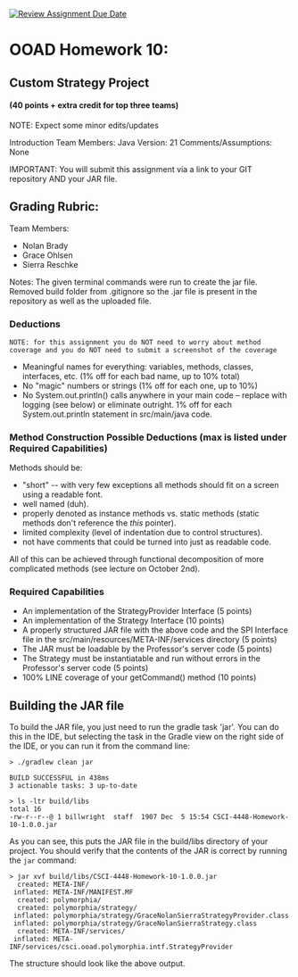 [![Review Assignment Due Date](https://classroom.github.com/assets/deadline-readme-button-22041afd0340ce965d47ae6ef1cefeee28c7c493a6346c4f15d667ab976d596c.svg)](https://classroom.github.com/a/6JDmKfq-)
# OOAD Homework 10:
## Custom Strategy Project
#### (40 points + extra credit for top three teams)

NOTE: Expect some minor edits/updates

Introduction
Team Members:
Java Version: 21
Comments/Assumptions: None

IMPORTANT: You will submit this assignment via a link to your GIT repository AND your JAR file.

## Grading Rubric:
Team Members:
* Nolan Brady
* Grace Ohlsen
* Sierra Reschke

Notes:
The given terminal commands were run to create the jar file. 
Removed build folder from .gitignore so the .jar file is present in the repository as well as the uploaded file.

### Deductions

    NOTE: for this assignment you do NOT need to worry about method coverage and you do NOT need to submit a screenshot of the coverage

* Meaningful names for everything: variables, methods, classes, interfaces, etc. (1% off for each bad name, up to 10% total)
* No "magic" numbers or strings (1% off for each one, up to 10%)
* No System.out.println() calls anywhere in your main code – replace with logging (see below) or eliminate outright. 1% off for each System.out.println statement in src/main/java code.

### Method Construction Possible Deductions (max is listed under Required Capabilities)

Methods should be:
* "short" -- with very few exceptions all methods should fit on a screen using a readable font.
* well named (duh).
* properly denoted as instance methods vs. static methods (static methods don't reference the _this_ pointer).
* limited complexity (level of indentation due to control structures).
* not have comments that could be turned into just as readable code.

All of this can be achieved through functional decomposition of more complicated methods (see lecture on October 2nd).

### Required Capabilities

* An implementation of the StrategyProvider Interface (5 points)
* An implementation of the Strategy Interface (10 points)
* A properly structured JAR file with the above code and the SPI Interface file in the src/main/resources/META-INF/services directory (5 points)
* The JAR must be loadable by the Professor's server code (5 points)
* The Strategy must be instantiatable and run without errors in the Professor's server code (5 points)
* 100% LINE coverage of your getCommand() method (10 points)

## Building the JAR file

To build the JAR file, you just need to run the gradle task 'jar'. You can do this in the 
IDE, but selecting the task in the Gradle view on the right side of the IDE, or you can run
it from the command line:

```shell
> ./gradlew clean jar

BUILD SUCCESSFUL in 438ms
3 actionable tasks: 3 up-to-date

> ls -ltr build/libs
total 16
-rw-r--r--@ 1 billwright  staff  1907 Dec  5 15:54 CSCI-4448-Homework-10-1.0.0.jar
```

As you can see, this puts the JAR file in the build/libs directory of your project.
You should verify that the contents of the JAR is correct by running the `jar` command:

```shell
> jar xvf build/libs/CSCI-4448-Homework-10-1.0.0.jar
  created: META-INF/
 inflated: META-INF/MANIFEST.MF
  created: polymorphia/
  created: polymorphia/strategy/
 inflated: polymorphia/strategy/GraceNolanSierraStrategyProvider.class
 inflated: polymorphia/strategy/GraceNolanSierraStrategy.class
  created: META-INF/services/
 inflated: META-INF/services/csci.ooad.polymorphia.intf.StrategyProvider
```

The structure should look like the above output.
